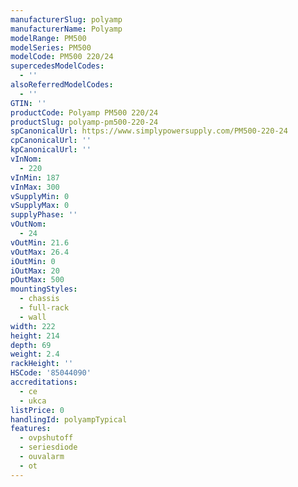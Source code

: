 ```yaml
---
manufacturerSlug: polyamp
manufacturerName: Polyamp
modelRange: PM500
modelSeries: PM500
modelCode: PM500 220/24
supercedesModelCodes:
  - ''
alsoReferredModelCodes:
  - ''
GTIN: ''
productCode: Polyamp PM500 220/24
productSlug: polyamp-pm500-220-24
spCanonicalUrl: https://www.simplypowersupply.com/PM500-220-24
cpCanonicalUrl: ''
kpCanonicalUrl: ''
vInNom:
  - 220
vInMin: 187
vInMax: 300
vSupplyMin: 0
vSupplyMax: 0
supplyPhase: ''
vOutNom:
  - 24
vOutMin: 21.6
vOutMax: 26.4
iOutMin: 0
iOutMax: 20
pOutMax: 500
mountingStyles:
  - chassis
  - full-rack
  - wall
width: 222
height: 214
depth: 69
weight: 2.4
rackHeight: ''
HSCode: '85044090'
accreditations:
  - ce
  - ukca
listPrice: 0
handlingId: polyampTypical
features:
  - ovpshutoff
  - seriesdiode
  - ouvalarm
  - ot
---
```

